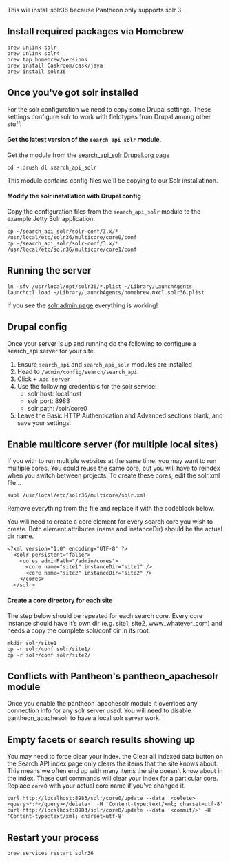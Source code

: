 This will install solr36 because Pantheon only supports solr 3.

## Install required packages via Homebrew

```
brew unlink solr
brew unlink solr4
brew tap homebrew/versions
brew install Caskroom/cask/java
brew install solr36
```

## Once you've got solr installed
For the solr configuration we need to copy some Drupal settings. These settings configure solr to work with fieldtypes from Drupal among other stuff.

#### Get the latest version of the ```search_api_solr``` module.

Get the module from the [search_api_solr Drupal.org page](https://www.drupal.org/project/search_api_solr)

```cd ~;drush dl search_api_solr```

This module contains config files we'll be copying to our Solr installatinon.

#### Modify the solr installation with Drupal config

Copy the configuration files from the ```search_api_solr``` module to the example Jetty Solr application.
```
cp ~/search_api_solr/solr-conf/3.x/* /usr/local/etc/solr36/multicore/core0/conf
cp ~/search_api_solr/solr-conf/3.x/* /usr/local/etc/solr36/multicore/core1/conf
```

## Running the server
```
ln -sfv /usr/local/opt/solr36/*.plist ~/Library/LaunchAgents
launchctl load ~/Library/LaunchAgents/homebrew.mxcl.solr36.plist 
```

If you see the [solr admin page](http://localhost:8983/solr/core0/admin/) everything is working!

## Drupal config
Once your server is up and running do the following to configure a search_api server for your site.

1. Ensure ```search_api``` and ```search_api_solr``` modules are installed
2. Head to ```/admin/config/search/search_api```
3. Click ```+ Add server```
4. Use the following credentials for the solr service:
	* solr host: localhost
	* solr port: 8983
	* solr path: /solr/core0
5. Leave the Basic HTTP Authentication and Advanced sections blank, and save your settings.

## Enable multicore server (for multiple local sites)
If you with to run multiple websites at the same time, you may want to run multiple cores. You could reuse the same core, but you will have to reindex when you switch between projects. To create these cores, edit the solr.xml file...
```
subl /usr/local/etc/solr36/multicore/solr.xml
```
Remove everything from the file and replace it with the codeblock below.

You will need to create a core element for every search core you wish to create. Both element attributes (name and instanceDir) should be the actual dir name.
```
<?xml version="1.0" encoding="UTF-8" ?>
  <solr persistent="false">
    <cores adminPath="/admin/cores">
      <core name="site1" instanceDir="site1" />
      <core name="site2" instanceDir="site2" />
    </cores>
  </solr>
```
#### Create a core directory for each site
The step below should be repeated for each search core. Every core instance should have it’s own dir (e.g. site1, site2, www_whatever_com) and needs a copy the complete solr/conf dir in its root.
```
mkdir solr/site1
cp -r solr/conf solr/site1/
cp -r solr/conf solr/site2/
```

## Conflicts with Pantheon's pantheon_apachesolr module
Once you enable the pantheon_apachesolr module it overrides any connection info for any solr server used. You will need to disable pantheon_apachesolr to have a local solr server work.


## Empty facets or search results showing up

You may need to force clear your index. the Clear all indexed data button on the Search API index page only clears the items that the site knows about. This means we often end up with many items the site doesn't know about in the index. These curl commands will clear your index for a particular core. Replace ```core0``` with your actual core name if you've changed it.

```
curl http://localhost:8983/solr/core0/update --data '<delete><query>*:*</query></delete>' -H 'Content-type:text/xml; charset=utf-8'
curl http://localhost:8983/solr/core0/update --data '<commit/>' -H 'Content-type:text/xml; charset=utf-8'
```

## Restart your process

```
brew services restart solr36
```
